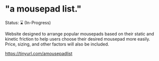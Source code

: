 # "a mousepad list."
Status: ⌛ (In-Progress)

Website designed to arrange popular mousepads based on their static and kinetic friction to help users choose their desired mousepad more easily. Price, sizing, and other factors will also be included.

https://tinyurl.com/amousepadlist
